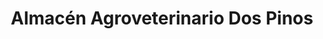 ---
title: "Almacén Agroveterinario Dos Pinos"
url: /quesada/almacen-agroveterinario-dos-pinos/
shop: Landwirtschaftlich
---